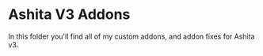 # Ashita V3 Addons
In this folder you'll find all of my custom addons, and addon fixes for Ashita v3.
